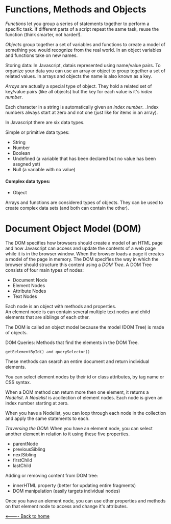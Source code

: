 # Functions, Methods and Objects

_Functions_ let you group a series of statements together to perform a specific task.  If different parts of a script repeat the same task, reuse the function (think smarter, not harder!).

_Objects_ group together a set of variables and functions to create a model of something you would recognize from the real world. In an object variables and functions take on new names.

Storing data:
In Javascript, datais represented using name/value pairs.  To organize your data you can use an array or object to group together a set of related values.  In arrays and objects the name is also known as a key.

_Arrays_ are actually a special type of object.  They hold a related set of key/value pairs (like all objects) but the key for each value is it's _index number_.

 Each character in a string is automatically given an _index number_. _Index numbers always start at zero and not one (just like for items in an array).

 In Javascript there are six data types.

 Simple or primitive data types:

 - String
 - Number
 - Boolean
 - Undefined (a variable that has been declared but no value has been assgned yet)
 - Null (a variable with no value)

#### Complex data types:

 - Object

 Arrays and functions are considered types of objects.  They can be used to create complex data sets (and both can contain the other).

 # Document Object Model (DOM)

 The DOM specifies how browsers should create a model of an HTML page and how Javascript can access and update the contents of a web page while it is in the browser window.  When the browser loads a page it creates a model of the page in memory. The DOM specifies the way in which the browser should structure this content using a _DOM Tree_.  A DOM Tree consists of four main types of nodes:
 - Document Node
 - Element Nodes
 - Attribute Nodes
 - Text Nodes

 Each node is an object with methods and properties.  
 An element node is can contain several multiple text nodes and child elements that are siblings of each other.

 The DOM is called an object model because the model (DOM Tree) is made of objects.

 DOM Queries: Methods that find the elements in the DOM Tree.

 ```
 getEelementById() and querySelector()
```
These methods can search an entire document and return individual elements.

You can select element nodes by their id or class attributes, by tag name or CSS syntax.

When a DOM method can return more then one element, it returns a _Nodelist_.  A _Nodelist_ is acollection of element nodes. Each node is given an index number starting at zero.

When you have a Nodelist, you can loop through each node in the collection and apply the same statements to each.

_Traversing the DOM_: When you have an element node, you can select another element in relation to it using these five properties.
- parentNode
- previousSibling
- nextSibling
- firstChild
- lastChild


Adding or removing content from DOM tree:

- innerHTML property (better for updating entire fragments)
- DOM manipulation (easily targets individual nodes)

Once you have an element node, you can use other properties and methods on that element node to access and change it's attributes.




[<---- Back to home](README.md)

